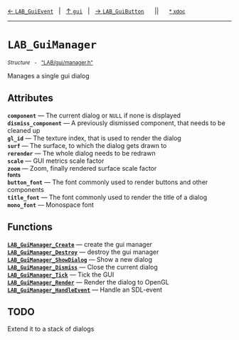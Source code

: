 [&#8592; `LAB_GuiEvent`](LAB--gui--lab_guievent.md)&nbsp;&nbsp;&nbsp;|&nbsp;&nbsp;&nbsp;[&#8593; `gui`](LAB--gui.md)&nbsp;&nbsp;&nbsp;|&nbsp;&nbsp;&nbsp;[&#8594; `LAB_GuiButton`](LAB--gui--lab_guibutton.md)&nbsp;&nbsp;&nbsp;&nbsp;&nbsp;&nbsp;||&nbsp;&nbsp;&nbsp;&nbsp;&nbsp;&nbsp;<small>[\* xdoc](../xdoc/LAB\gui.xmd#L234)</small>
***

# `LAB_GuiManager`
<small>*Structure* &nbsp; - &nbsp; ["LAB/gui/manager.h"](../include/LAB/gui/manager.h)</small>  

Manages a single gui dialog

## Attributes
**`component`** &#8213; The current dialog or `NULL` if none is displayed  
**`dismiss_component`** &#8213; A previously dismissed component, that needs to be cleaned up  
**`gl_id`** &#8213; The texture index, that is used to render the dialog  
**`surf`** &#8213; The surface, to which the dialog gets drawn to  
**`rerender`** &#8213; The whole dialog needs to be redrawn  
**`scale`** &#8213; GUI metrics scale factor  
**`zoom`** &#8213; Zoom, finally rendered surface scale factor  
<small>**fonts**</small>  
**`button_font`** &#8213; The font commonly used to render buttons and other components  
**`title_font`** &#8213; The font commonly used to render the title of a dialog  
**`mono_font`** &#8213; Monospace font  
## Functions
**[`LAB_GuiManager_Create`](LAB--gui--lab_guimanager--lab_guimanager_create.md)** &#8213; create the gui manager  
**[`LAB_GuiManager_Destroy`](LAB--gui--lab_guimanager--lab_guimanager_destroy.md)** &#8213; destroy the gui manager  
**[`LAB_GuiManager_ShowDialog`](LAB--gui--lab_guimanager--lab_guimanager_showdialog.md)** &#8213; Show a new dialog  
**[`LAB_GuiManager_Dismiss`](LAB--gui--lab_guimanager--lab_guimanager_dismiss.md)** &#8213; Close the current dialog  
**[`LAB_GuiManager_Tick`](LAB--gui--lab_guimanager--lab_guimanager_tick.md)** &#8213; Tick the GUI  
**[`LAB_GuiManager_Render`](LAB--gui--lab_guimanager--lab_guimanager_render.md)** &#8213; Render the dialog to OpenGL  
**[`LAB_GuiManager_HandleEvent`](LAB--gui--lab_guimanager--lab_guimanager_handleevent.md)** &#8213; Handle an SDL-event  
## TODO

Extend it to a stack of dialogs


